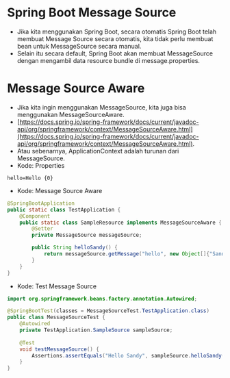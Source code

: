 # Spring Boot Message Source
- Jika kita menggunakan Spring Boot, secara otomatis Spring Boot telah membuat Message Source secara otomatis, kita tidak perlu membuat bean untuk MessageSource secara manual.
- Selain itu secara default, Spring Boot akan membuat MessageSource dengan mengambil data resource bundle di message.properties.

# Message Source Aware
- Jika kita ingin menggunakan MessageSource, kita juga bisa menggunakan MessageSourceAware.
- [https://docs.spring.io/spring-framework/docs/current/javadoc-api/org/springframework/context/MessageSourceAware.html](https://docs.spring.io/spring-framework/docs/current/javadoc-api/org/springframework/context/MessageSourceAware.html).
- Atau sebenarnya, ApplicationContext adalah turunan dari MessageSource.
- Kode: Properties
```text
hello=Hello {0}
```
- Kode: Message Source Aware
```java
@SpringBootApplication
public static class TestApplication {
    @Component
    public static class SampleResource implements MessageSourceAware {
        @Setter
        private MessageSource messageSource;

        public String helloSandy() {
            return messageSource.getMessage("hello", new Object[]{"Sandy"}, Locale.getDefault());
        }
    }
}
```
- Kode: Test Message Source
```java
import org.springframework.beans.factory.annotation.Autowired;

@SpringBootTest(classes = MessageSourceTest.TestApplication.class)
public class MessageSourceTest {
    @Autowired
    private TestApplication.SampleSource sampleSource;
    
    @Test
    void testMessageSource() {
        Assertions.assertEquals("Hello Sandy", sampleSource.helloSandy());
    }
}
```